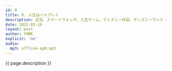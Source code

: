 ```yaml
---
id: 0
title: 0. 人生は一人プレイ
description: 近況、スマートウォッチ、人生ゲーム、ディズニー作品、ディズニーランド などについて話しました。
date: 2022-03-16
layout: post
author: YHMK
explicit: 'no'
audio:
  mp3: offline-ep0.mp3
---
```


{{ page.description }}
